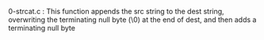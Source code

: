 0-strcat.c : This function appends the src string to the dest string, overwriting the terminating null byte (\0) at the end of dest, and then adds a terminating null byte
